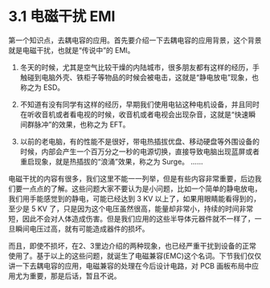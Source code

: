 # 3.1 电磁干扰 EMI

第一个知识点，去耦电容的应用。首先要介绍一下去耦电容的应用背景，这个背景就是电磁干扰，也就是“传说中”的 EMI。

1) 冬天的时候，尤其是空气比较干燥的内陆城市，很多朋友都有这样的经历，手触碰到电脑外壳、铁柜子等物品的时候会被电击，这就是“静电放电”现象，也称之为 ESD。

2) 不知道有没有同学有这样的经历，早期我们使用电钻这种电机设备，并且同时在听收音机或者看电视的时候，收音机或者电视会出现杂音，这就是“快速瞬间群脉冲”的效果，也称之为 EFT。

3) 以前的老电脑，有的性能不是很好，带电热插拔优盘、移动硬盘等外围设备的时候，内部会产生一个百万分之一秒的电源切换，直接导致电脑出现蓝屏或者重启现象，就是热插拔的“浪涌”效果，称之为 Surge。
......

电磁干扰的内容有很多，我们这里不能一一列举，但是有些内容非常重要，后边我们要一点点的了解。这些问题大家不要认为是小问题，比如一个简单的静电放电，我们用手能感觉到的静电，可能已经达到 3 KV 以上了，如果用眼睛能看得到的，至少是 5 KV 了，只是因为这个电压虽然很高，能量却非常小，持续的时间非常短，因此不会对人体造成伤害。但是我们应用的这些半导体元器件就不一样了，一旦瞬间电压过高，就有可能造成器件的损坏。

而且，即使不损坏，在2、3里边介绍的两种现象，也已经严重干扰到设备的正常使用了。基于以上的这些问题，就诞生了电磁兼容(EMC)这个名词。下节我们仅仅讲一下去耦电容的应用，电磁兼容的处理在今后设计电路，对 PCB 画板布局中应用尤为重要，那是后话，暂且不说。